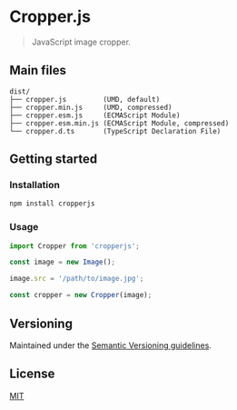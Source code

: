 # Cropper.js

> JavaScript image cropper.

## Main files

```text
dist/
├── cropper.js         (UMD, default)
├── cropper.min.js     (UMD, compressed)
├── cropper.esm.js     (ECMAScript Module)
├── cropper.esm.min.js (ECMAScript Module, compressed)
└── cropper.d.ts       (TypeScript Declaration File)
```

## Getting started

### Installation

```sh
npm install cropperjs
```

### Usage

```js
import Cropper from 'cropperjs';

const image = new Image();

image.src = '/path/to/image.jpg';

const cropper = new Cropper(image);
```

## Versioning

Maintained under the [Semantic Versioning guidelines](https://semver.org).

## License

[MIT](https://opensource.org/licenses/MIT)
